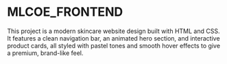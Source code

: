 # MLCOE_FRONTEND
This project is a modern skincare website design built with HTML and CSS. It features a clean navigation bar, an animated hero section, and interactive product cards, all styled with pastel tones and smooth hover effects to give a premium, brand-like feel.

